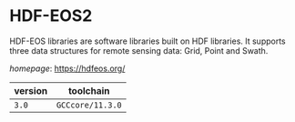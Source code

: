 # HDF-EOS2

HDF-EOS libraries are software libraries built on HDF libraries.  It supports three data structures for remote sensing data: Grid, Point and Swath.

*homepage*: <https://hdfeos.org/>

version | toolchain
--------|----------
``3.0`` | ``GCCcore/11.3.0``
